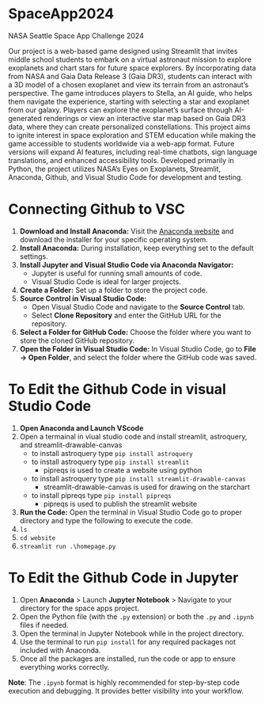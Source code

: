 # SpaceApp2024
NASA Seattle Space App Challenge 2024

Our project is a web-based game designed using Streamlit that invites middle school students to embark on a virtual astronaut mission to explore exoplanets and chart stars for future space explorers. By incorporating data from NASA and Gaia Data Release 3 (Gaia DR3), students can interact with a 3D model of a chosen exoplanet and view its terrain from an astronaut’s perspective. The game introduces players to Stella, an AI guide, who helps them navigate the experience, starting with selecting a star and exoplanet from our galaxy. Players can explore the exoplanet’s surface through AI-generated renderings or view an interactive star map based on Gaia DR3 data, where they can create personalized constellations. This project aims to ignite interest in space exploration and STEM education while making the game accessible to students worldwide via a web-app format. Future versions will expand AI features, including real-time chatbots, sign language translations, and enhanced accessibility tools. Developed primarily in Python, the project utilizes NASA’s Eyes on Exoplanets, Streamlit, Anaconda, Github, and Visual Studio Code for development and testing.

# Connecting Github to VSC
1) **Download and Install Anaconda:** Visit the [Anaconda website](https://www.anaconda.com/download) and download the installer for your specific operating system.
2) **Install Anaconda:** During installation, keep everything set to the default settings.
3) **Install Jupyter and Visual Studio Code via Anaconda Navigator:**
    * Jupyter is useful for running small amounts of code.
    * Visual Studio Code is ideal for larger projects.
4) **Create a Folder:** Set up a folder to store the project code.
5) **Source Control in Visual Studio Code:**
    * Open Visual Studio Code and navigate to the **Source Control** tab.
    * Select **Clone Repository** and enter the GitHub URL for the repository.
6) **Select a Folder for GitHub Code:** Choose the folder where you want to store the cloned GitHub repository.
7) **Open the Folder in Visual Studio Code:** In Visual Studio Code, go to **File → Open Folder**, and select the folder where the GitHub code was saved.


# To Edit the Github Code in visual Studio Code 
1) **Open Anaconda and Launch VScode**
2) Open a termainal in viual studio code and install streamlit, astroquery, and streamlit-drawable-canvas 
    * to install astroquery type `pip install astroquery`
    * to install astroquery type `pip install streamlit`
        * pipreqs is used to create a website using python 
    * to install astroquery type `pip install streamlit-drawable-canvas`
        * streamlit-drawable-canvas is used for drawing on the starchart 
    * to install pipreqs type `pip install pipreqs` 
        * pipreqs is used to publish the streamlit website  
3) **Run the Code:** Open the terminal in Visual Studio Code go to proper directory and type the following to execute the code.
4) `ls`
5) `cd website`
6) `streamlit run .\homepage.py` 

# To Edit the Github Code in Jupyter 
1)  Open **Anaconda** > Launch **Jupyter Notebook** > Navigate to your directory for the space apps project.
2) Open the Python file (with the `.py` extension) or both the `.py` and `.ipynb` files if needed.
3) Open the terminal in Jupyter Notebook while in the project directory.
4) Use the terminal to run `pip install` for any required packages not included with Anaconda.
5) Once all the packages are installed, run the code or app to ensure everything works correctly.

**Note**: The `.ipynb` format is highly recommended for step-by-step code execution and debugging. It provides better visibility into your workflow.



